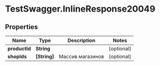 # TestSwagger.InlineResponse20049

## Properties

Name | Type | Description | Notes
------------ | ------------- | ------------- | -------------
**productId** | **String** |  | [optional] 
**shopIds** | **[String]** | Массив магазинов | [optional] 


